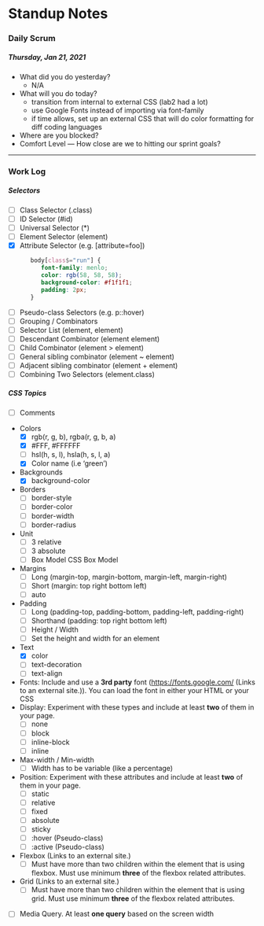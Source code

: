 # Standup Notes

### Daily Scrum
##### Thursday, Jan 21, 2021
- What did you do yesterday?
   - N/A
- What will you do today?
   - transition from internal to external CSS (lab2 had a lot)
   - use Google Fonts instead of importing via font-family
   - if time allows, set up an external CSS that will do color formatting for diff coding languages
- Where are you blocked?
- Comfort Level — How close are we to hitting our sprint goals?

---

### Work Log

##### Selectors
- [ ] Class Selector (.class)
- [ ] ID Selector (#id)
- [ ] Universal Selector (*)
- [ ] Element Selector (element)
- [x] Attribute Selector (e.g. [attribute=foo])
   ```css
      body[class$="run"] {
         font-family: menlo;
         color: rgb(58, 58, 58);
         background-color: #f1f1f1;
         padding: 2px;
      }
   ```
- [ ] Pseudo-class Selectors (e.g. p::hover)
- [ ] Grouping / Combinators
- [ ] Selector List (element, element)
- [ ] Descendant Combinator (element element)
- [ ] Child Combinator (element > element)
- [ ] General sibling combinator (element ~ element)
- [ ] Adjacent sibling combinator (element + element)
- [ ] Combining Two Selectors (element.class)

##### CSS Topics       
- [ ] Comments
- Colors
   - [x] rgb(r, g, b), rgba(r, g, b, a)
   - [x] #FFF, #FFFFFF
   - [ ] hsl(h, s, l),  hsla(h, s, l, a)
   - [x] Color name (i.e ‘green’)
- Backgrounds
   - [x] background-color
- Borders
   - [ ] border-style
   - [ ] border-color
   - [ ] border-width
   - [ ] border-radius
- Unit
   - [ ] 3 relative
   - [ ] 3 absolute
   - [ ] Box Model CSS Box Model
- Margins
   - [ ] Long (margin-top, margin-bottom, margin-left, margin-right)
   - [ ] Short (margin: top right bottom left)
   - [ ] auto
- Padding
   - [ ] Long (padding-top, padding-bottom, padding-left, padding-right)
   - [ ] Shorthand (padding: top right bottom left)
   - [ ] Height / Width
   - [ ] Set the height and width for an element
- Text
   - [x] color
   - [ ] text-decoration
   - [ ] text-align
- Fonts: Include and use a **3rd party** font (https://fonts.google.com/ (Links to an external site.)). You can load the font in either your HTML or your CSS
- Display: Experiment with these types and include at least **two** of them in your page.
   - [ ] none
   - [ ] block
   - [ ] inline-block
   - [ ] inline
- Max-width / Min-width
   - [ ] Width has to be variable (like a percentage)
- Position: Experiment with these attributes and include at least **two** of them in your page.
   - [ ] static
   - [ ] relative
   - [ ] fixed
   - [ ] absolute
   - [ ] sticky 
   - [ ] :hover (Pseudo-class)
   - [ ] :active (Pseudo-class)
- Flexbox (Links to an external site.)
   - [ ] Must have more than two children within the element that is using flexbox. Must use minimum **three** of the flexbox related attributes.
- Grid (Links to an external site.)
   - [ ] Must have more than two children within the element that is using grid. Must use minimum **three** of the flexbox related attributes.
- [ ] Media Query. At least **one query** based on the screen width
